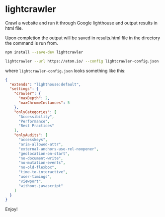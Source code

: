 # lightcrawler
Crawl a website and run it through Google lighthouse and output results in html file.

Upon completion the output will be saved in results.html file in the directory the command is run from.

```bash
npm install --save-dev lightcrawler

lightcrawler --url https://atom.io/ --config lightcrawler-config.json
```

where `lightcrawler-config.json` looks something like this:
```json
{
  "extends": "lighthouse:default",
  "settings": {
    "crawler": {
      "maxDepth": 2,
      "maxChromeInstances": 5
    },
    "onlyCategories": [
      "Accessibility",
      "Performance",
      "Best Practices"
    ],
    "onlyAudits": [
      "accesskeys",
      "aria-allowed-attr",
      "external-anchors-use-rel-noopener",
      "geolocation-on-start",
      "no-document-write",
      "no-mutation-events",
      "no-old-flexbox",
      "time-to-interactive",
      "user-timings",
      "viewport",
      "without-javascript"
    ]
  }
}
```

Enjoy!
